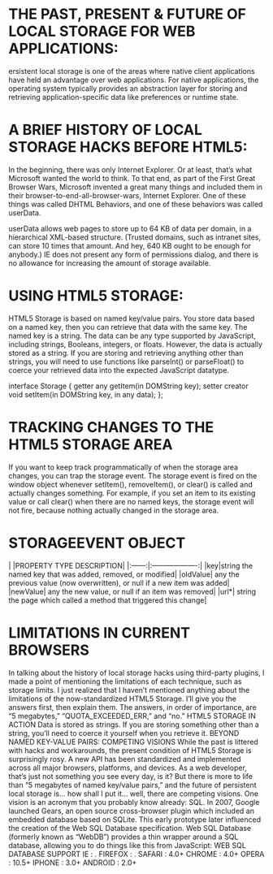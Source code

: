 # THE PAST, PRESENT & FUTURE OF LOCAL STORAGE FOR WEB APPLICATIONS:


ersistent local storage is one of the areas where native client applications have held an advantage over web applications. For native applications, the operating system typically provides an abstraction layer for storing and retrieving application-specific data like preferences or runtime state.

# A BRIEF HISTORY OF LOCAL STORAGE HACKS BEFORE HTML5:
In the beginning, there was only Internet Explorer. Or at least, that’s what Microsoft wanted the world to think. To that end, as part of the First Great Browser Wars, Microsoft invented a great many things and included them in their browser-to-end-all-browser-wars, Internet Explorer. One of these things was called DHTML Behaviors, and one of these behaviors was called userData.

userData allows web pages to store up to 64 KB of data per domain, in a hierarchical XML-based structure. (Trusted domains, such as intranet sites, can store 10 times that amount. And hey, 640 KB ought to be enough for anybody.) IE does not present any form of permissions dialog, and there is no allowance for increasing the amount of storage available.

# USING HTML5 STORAGE:
HTML5 Storage is based on named key/value pairs. You store data based on a named key, then you can retrieve that data with the same key. The named key is a string. The data can be any type supported by JavaScript, including strings, Booleans, integers, or floats. However, the data is actually stored as a string. If you are storing and retrieving anything other than strings, you will need to use functions like parseInt() or parseFloat() to coerce your retrieved data into the expected JavaScript datatype.

interface Storage { getter any getItem(in DOMString key); setter creator void setItem(in DOMString key, in any data); };

# TRACKING CHANGES TO THE HTML5 STORAGE AREA
If you want to keep track programmatically of when the storage area changes, you can trap the storage event. The storage event is fired on the window object whenever setItem(), removeItem(), or clear() is called and actually changes something. For example, if you set an item to its existing value or call clear() when there are no named keys, the storage event will not fire, because nothing actually changed in the storage area.

# STORAGEEVENT OBJECT
| |PROPERTY TYPE DESCRIPTION| |:——:|:——————-:| |key|string the named key that was added, removed, or modified| |oldValue| any the previous value (now overwritten), or null if a new item was added| |newValue| any the new value, or null if an item was removed| |url*| string the page which called a method that triggered this change|

# LIMITATIONS IN CURRENT BROWSERS
In talking about the history of local storage hacks using third-party plugins, I made a point of mentioning the limitations of each technique, such as storage limits. I just realized that I haven’t mentioned anything about the limitations of the now-standardized HTML5 Storage. I’ll give you the answers first, then explain them. The answers, in order of importance, are “5 megabytes,” “QUOTA_EXCEEDED_ERR,” and “no.”
HTML5 STORAGE IN ACTION
Data is stored as strings. If you are storing something other than a string, you’ll need to coerce it yourself when you retrieve it.
BEYOND NAMED KEY-VALUE PAIRS: COMPETING VISIONS
While the past is littered with hacks and workarounds, the present condition of HTML5 Storage is surprisingly rosy. A new API has been standardized and implemented across all major browsers, platforms, and devices. As a web developer, that’s just not something you see every day, is it? But there is more to life than “5 megabytes of named key/value pairs,” and the future of persistent local storage is… how shall I put it… well, there are competing visions.
One vision is an acronym that you probably know already: SQL. In 2007, Google launched Gears, an open source cross-browser plugin which included an embedded database based on SQLite. This early prototype later influenced the creation of the Web SQL Database specification. Web SQL Database (formerly known as “WebDB”) provides a thin wrapper around a SQL database, allowing you to do things like this from JavaScript:
WEB SQL DATABASE SUPPORT
IE : .
FIREFOX : .
SAFARI : 4.0+
CHROME : 4.0+
OPERA : 10.5+
IPHONE : 3.0+
ANDROID : 2.0+